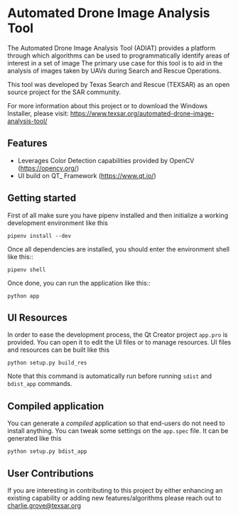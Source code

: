 Automated Drone Image Analysis Tool
=============================

The Automated Drone Image Analysis Tool (ADIAT) provides a platform through which algorithms can be used to programmatically identify areas of interest in a set of image  The primary use case for this tool is to aid in the analysis of images taken by UAVs during Search and Rescue Operations.

This tool was developed by Texas Search and Rescue (TEXSAR) as an open source project for the SAR community.

For more information about this project or to download the Windows Installer, please visit: https://www.texsar.org/automated-drone-image-analysis-tool/

Features
--------

- Leverages Color Detection capabilities provided by OpenCV (https://opencv.org/)
- UI build on QT_ Framework (https://www.qt.io/)
 

Getting started
---------------

First of all make sure you have pipenv installed and then initialize a
working development environment like this

    pipenv install --dev

Once all dependencies are installed, you should enter the environment shell like
this::

    pipenv shell

Once done, you can run the application
like this::

    python app

UI Resources
--------------------------

In order to ease the development process, the Qt Creator project ``app.pro`` is
provided. You can open it to edit the UI files or to manage resources.
UI files and resources can be built like this

    python setup.py build_res

Note that this command is automatically run before running ``sdist`` and
``bdist_app`` commands.

Compiled application
--------------------

You can generate a *compiled* application so that end-users do not need to
install anything. You can tweak some settings on the ``app.spec`` file. It can
be generated like this

    python setup.py bdist_app
    
 User Contributions
--------------------

If you are interesting in contributing to this project by either enhancing an existing capability or adding new features/algorithms please reach out to charlie.grove@texsar.org

